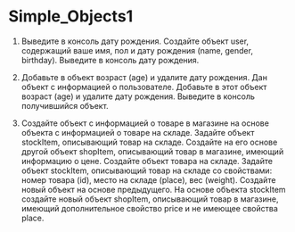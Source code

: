 # Simple_Objects1
1. Выведите в консоль дату рождения.
Создайте объект user, содержащий ваше имя, пол и дату рождения (name, gender, birthday). 
Выведите в консоль дату рождения.

2. Добавьте в объект возраст (age) и удалите дату рождения.
Дан объект с информацией о пользователе. Добавьте в этот объект возраст (age) и удалите дату рождения. Выведите в консоль получившийся объект.

3. Создайте объект с информацией о товаре в магазине на основе объекта с информацией о товаре на складе.
Задайте объект stockItem, описывающий товар на складе. Создайте на его основе другой объект shopItem, описывающий товар в магазине, имеющий информацию о цене.
Создайте объект товара на складе.
Задайте объект stockItem, описывающий товар на складе со свойствами: номер товара (id), место на складе (place), вес (weight).
Создайте новый объект на основе предыдущего.
На основе объекта stockItem создайте новый объект shopItem, описывающий товар в магазине, имеющий дополнительное свойство price и не имеющее свойства place.

